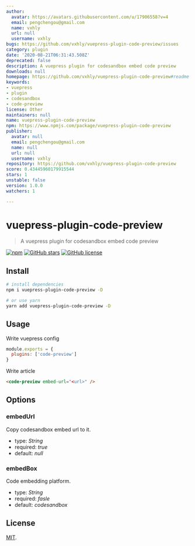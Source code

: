 ```yaml
---
author:
  avatar: https://avatars.githubusercontent.com/u/17906558?v=4
  email: pengchengou@gmail.com
  name: vxhly
  url: null
  username: vxhly
bugs: https://github.com/vxhly/vuepress-plugin-code-preview/issues
category: plugin
date: '2020-08-21T06:31:43.508Z'
deprecated: false
description: A vuepress plugin for codesandbox embed code preview
downloads: null
homepage: https://github.com/vxhly/vuepress-plugin-code-preview#readme
keywords:
- vuepress
- plugin
- codesandbox
- code-preview
license: Other
maintainers: null
name: vuepress-plugin-code-preview
npm: https://www.npmjs.com/package/vuepress-plugin-code-preview
publisher:
  avatar: null
  email: pengchengou@gmail.com
  name: null
  url: null
  username: vxhly
repository: https://github.com/vxhly/vuepress-plugin-code-preview
score: 0.43445960179915544
stars: 1
unstable: false
version: 1.0.0
watchers: 1

---
```


# vuepress-plugin-code-preview

> A vuepress plugin for codesandbox embed code preview

[![npm](https://img.shields.io/npm/v/vuepress-plugin-code-preview.svg)](https://www.npmjs.com/package/vuepress-plugin-code-preview)
[![GitHub stars](https://img.shields.io/github/stars/vxhly/vuepress-plugin-code-preview)](https://github.com/vxhly/vuepress-plugin-code-preview/stargazers)
[![GitHub license](https://img.shields.io/github/license/vxhly/vuepress-plugin-code-preview)](https://github.com/vxhly/vuepress-plugin-code-preview/blob/master/LICENSE)

## Install

``` bash
# install dependencies
npm i vuepress-plugin-code-preview -D

# or use yarn
yarn add vuepress-plugin-code-preview -D
```

## Usage

Write vuepress config

``` javascript
module.exports = {
  plugins: ['code-preview']
}
```

Write article

``` markdown
<code-preview embed-url="<url>" />
```

## Options

### embedUrl

Copy codesandbox embed url to it.

- type: *String*
- required: *true*
- default: *null*

### embedBox

Code embedding platform.

- type: *String*
- required: *fasle*
- default: *codesandbox*

## License

[MIT](https://github.com/vxhly/vuepress-plugin-code-preview/blob/master/LICENSE).